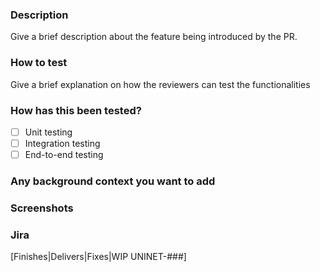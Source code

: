 ### Description

Give a brief description about the feature being introduced by the PR.

### How to test

Give a brief explanation on how the reviewers can test the functionalities

### How has this been tested?

- [ ] Unit testing
- [ ] Integration testing
- [ ] End-to-end testing

### Any background context you want to add

### Screenshots

### Jira

[Finishes|Delivers|Fixes|WIP UNINET-###]
